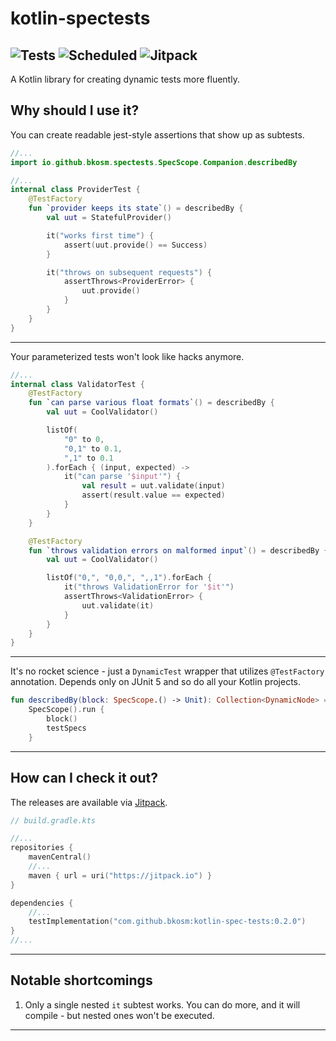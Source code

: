 # kotlin-spectests

![Tests](https://github.com/bkosm/kotlin-spec-tests/actions/workflows/gradle.yml/badge.svg)
![Scheduled](https://github.com/bkosm/kotlin-spec-tests/actions/workflows/scheduled.yml/badge.svg)
![Jitpack](https://jitpack.io/v/bkosm/kotlin-spec-tests.svg)
---

A Kotlin library for creating dynamic tests more fluently.

## Why should I use it?

You can create readable jest-style assertions that show up as subtests.

```kotlin
//...
import io.github.bkosm.spectests.SpecScope.Companion.describedBy

//...
internal class ProviderTest {
    @TestFactory
    fun `provider keeps its state`() = describedBy {
        val uut = StatefulProvider()

        it("works first time") {
            assert(uut.provide() == Success)
        }

        it("throws on subsequent requests") {
            assertThrows<ProviderError> {
                uut.provide()
            }
        }
    }
}
```

---

Your parameterized tests won't look like hacks anymore.

```kotlin
//...
internal class ValidatorTest {
    @TestFactory
    fun `can parse various float formats`() = describedBy {
        val uut = CoolValidator()

        listOf(
            "0" to 0,
            "0,1" to 0.1,
            ",1" to 0.1
        ).forEach { (input, expected) ->
            it("can parse '$input'") {
                val result = uut.validate(input)
                assert(result.value == expected)
            }
        }
    }

    @TestFactory
    fun `throws validation errors on malformed input`() = describedBy {
        val uut = CoolValidator()

        listOf("0,", "0,0,", ",,1").forEach {
            it("throws ValidationError for '$it'")
            assertThrows<ValidationError> {
                uut.validate(it)
            }
        }
    }
}
```

---

It's no rocket science - just a `DynamicTest` wrapper that utilizes `@TestFactory` annotation. Depends only on JUnit 5
and so do all your Kotlin projects.

```kotlin
fun describedBy(block: SpecScope.() -> Unit): Collection<DynamicNode> =
    SpecScope().run {
        block()
        testSpecs
    }
```

---

## How can I check it out?

The releases are available via [Jitpack](https://jitpack.io/#bkosm/kotlin-spec-tests).

```kotlin
// build.gradle.kts

//...
repositories {
    mavenCentral()
    //...
    maven { url = uri("https://jitpack.io") }
}

dependencies {
    //...
    testImplementation("com.github.bkosm:kotlin-spec-tests:0.2.0")
}
//...
```

---

## Notable shortcomings

1. Only a single nested `it` subtest works. You can do more, and it will compile - but nested ones won't be executed.

---